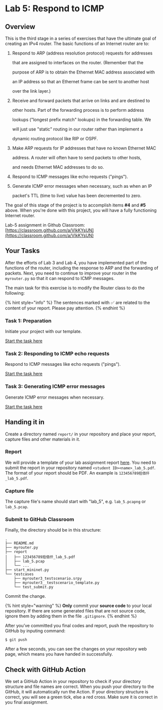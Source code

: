 # Lab 5: Respond to ICMP

## Overview

This is the third stage in a series of exercises that have the ultimate goal of creating an IPv4 router. The basic functions of an Internet router are to:

1. Respond to ARP \(address resolution protocol\) requests for addresses

   that are assigned to interfaces on the router. \(Remember that the

   purpose of ARP is to obtain the Ethernet MAC address associated with

   an IP address so that an Ethernet frame can be sent to another host

   over the link layer.\)

2. Receive and forward packets that arrive on links and are destined to

   other hosts. Part of the forwarding process is to perform address

   lookups \("longest prefix match" lookups\) in the forwarding table. We

   will just use "static" routing in our router rather than implement a

   dynamic routing protocol like RIP or OSPF.

3. Make ARP requests for IP addresses that have no known Ethernet MAC

   address. A router will often have to send packets to other hosts,

   and needs Ethernet MAC addresses to do so.

4. Respond to ICMP messages like echo requests \("pings"\).
5. Generate ICMP error messages when necessary, such as when an IP

   packet's TTL \(time to live\) value has been decremented to zero.

The goal of this stage of the project is to accomplish items **\#4** and **\#5** above. When you're done with this project, you will have a fully functioning Internet router.

Lab-5 assignment in Github Classroom: [https://classroom.github.com/a/VlkKYsUN](https://classroom.github.com/a/VlkKYsUN)

## Your Tasks

After the efforts of Lab 3 and Lab 4, you have implemented part of the functions of the router, including the response to ARP and the forwarding of packets. Next, you need to continue to improve your router in the `myrouter.py` so that it can respond to ICMP messages.

The main task for this exercise is to modify the Router class to do the following:

{% hint style="info" %}
The sentences marked with ✅ are related to the content of your report. Please pay attention.
{% endhint %}

### Task 1: Preparation

Initiate your project with our template.

[Start the task here](preparation.md)

### Task 2: Responding to ICMP echo requests

Respond to ICMP messages like echo requests \("pings"\).

[Start the task here](respond-icmp.md)

### Task 3: Generating ICMP error messages

Generate ICMP error messages when necessary.

[Start the task here](generate-error-messages.md)

## Handing it in

Create a directory named `report/` in your repository and place your report, capture files and other materials in it.

### Report

We will provide a template of your lab assignment report [here](https://box.nju.edu.cn/d/f334d2c3bd4446b68003/). You need to submit the report in your repository named `<student ID><name>_lab_5.pdf`. The format of your report should be PDF. An example is `123456789拾佰仟_lab_5.pdf`.

### Capture file

The capture file's name should start with "lab\_5", e.g. `lab_5.pcapng` or `lab_5.pcap`.

### Submit to GitHub Classroom

Finally, the directory should be in this structure:

```text
.
├── README.md
├── myrouter.py
├── report
│   ├── 123456789拾佰仟_lab_5.pdf
│   ├── lab_5.pcap
│   └── ...
├── start_mininet.py
└── testcases
    ├── myrouter3_testscenario.srpy
    ├── myrouter3__testscenario_template.py
    └── test_submit.py
```

Commit the change.

{% hint style="warning" %}
**Only** commit your **source code** to your local repository. If there are some generated files that are not source code, ignore them by adding them in the file `.gitignore`.
{% endhint %}

After you’ve committed you final codes and report, push the repository to GitHub by inputing command:

```text
$ git push
```

After a few seconds, you can see the changes on your repository web page, which means you have handed in successfully.

## Check with GitHub Action

We set a GitHub Action in your repository to check if your directory structure and file names are correct. When you push your directory to the GitHub, it will automatically run the Action. If your directory structure is correct, you will see a green tick, else a red cross. Make sure it is correct in you final assignment.

